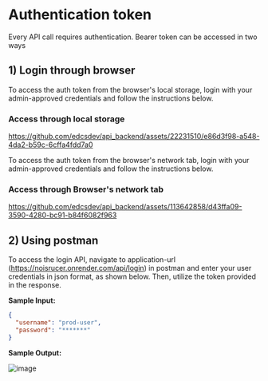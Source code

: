 # Authentication token

Every API call requires authentication. Bearer token can be accessed in two ways

## 1) Login through browser

To access the auth token from the browser's local storage, login with your
admin-approved credentials and follow the instructions below.

### Access through local storage

<https://github.com/edcsdev/api_backend/assets/22231510/e86d3f98-a548-4da2-b59c-6cffa4fdd7a0>

To access the auth token from the browser's network tab, login with your
admin-approved credentials and follow the instructions below.

### Access through Browser's network tab

<https://github.com/edcsdev/api_backend/assets/113642858/d43ffa09-3590-4280-bc91-b84f6082f963>

## 2) Using postman

To access the login API, navigate to application-url (<https://noisrucer.onrender.com/api/login>) in postman and
enter your user credentials in json format, as shown below. Then, utilize the token
provided in the response.

**Sample Input:**

```json
{
  "username": "prod-user",
  "password": "*******"
}
```

**Sample Output:**

![image](https://github.com/edcsdev/api_backend/assets/113642858/3b840874-3c97-4e4a-9e29-9558fbb8b714)

